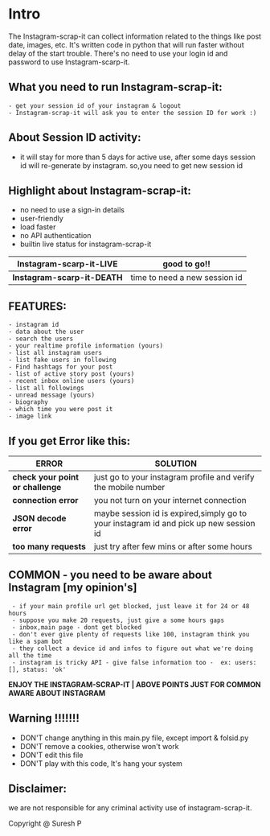# Intro

The Instagram-scrap-it can collect information related to the things like post date, images, etc.
 It's written code in python that will run faster without delay of the start trouble. 
There's no need to use your login id and password to use Instagram-scarp-it.


## What you need to run Instagram-scrap-it:
    - get your session id of your instagram & logout
    - Instagram-scrap-it will ask you to enter the session ID for work :)

## About Session ID activity:
- it will stay for more than 5 days for active use, 
      after some days session id will re-generate by instagram.
	   so,you need to get new session id


## Highlight about Instagram-scrap-it:
- no need to use a sign-in details
- user-friendly
- load faster
- no API authentication
- builtin live status for instagram-scrap-it

| **Instagram-scarp-it-LIVE**  | good to go!!                  |
|------------------------------|-------------------------------|
| **Instagram-scarp-it-DEATH** | time to need a new session id |



## FEATURES:
	- instagram id
	- data about the user
	- search the users
	- your realtime profile information (yours)
	- list all instagram users
	- list fake users in following
	- Find hashtags for your post
	- list of active story post (yours)
	- recent inbox online users (yours)
	- list all followings
	- unread message (yours)
	- biography
	- which time you were post it
	- image link


## If you get Error like this:

| **ERROR**                         | **SOLUTION**                                                                          |
|-----------------------------------|---------------------------------------------------------------------------------------|
| **check your point or challenge** | just go to your instagram profile and verify the mobile number                        |
| **connection error**              | you not turn on your internet connection                                              | 
| **JSON decode error**             | maybe session id is expired,simply go to your instagram id and pick up new session id |
| **too many requests**             | just try after few mins or after some hours                                           |


## COMMON - you need to be aware about Instagram [my opinion's]
     - if your main profile url get blocked, just leave it for 24 or 48 hours
     - suppose you make 20 requests, just give a some hours gaps
     - inbox,main page - dont get blocked 
     - don't ever give plenty of requests like 100, instagram think you like a spam bot
     - they collect a device id and infos to figure out what we're doing all the time
     - instagram is tricky API - give false information too -  ex: users: [], status: 'ok'

**ENJOY THE INSTAGRAM-SCRAP-IT | ABOVE POINTS JUST FOR COMMON AWARE ABOUT INSTAGRAM**

## Warning !!!!!!!
   - DON'T change anything in this main.py file, except import & folsid.py
   - DON'T remove a cookies, otherwise won't work
   - DON'T edit this file
   - DON'T play with this code, It's hang your system
   

## Disclaimer:
we are not responsible for any criminal activity use of instagram-scrap-it.


Copyright @ Suresh P 
 
